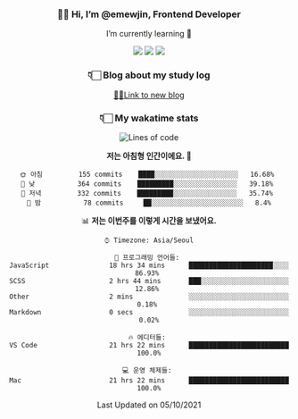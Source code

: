<div align='center'>
  
### 👋🏻 Hi, I’m @emewjin, Frontend Developer 
I’m currently learning 🌱 
    
  <img src="https://img.shields.io/badge/javascript-F7DF1E?style=for-the-badge&logo=javascript&logoColor=black"/>
  <img src="https://img.shields.io/badge/react.js-61DAFB?style=for-the-badge&logo=react&logoColor=black"/>
    <img src="https://img.shields.io/badge/vue.js-4FC08D?style=for-the-badge&logo=vue.js&logoColor=white"/>

### 👇🏻 Blog about my study log
  [🏃🏻Link to new blog](https://emewjin.github.io/)  
  
### 👇🏻 My wakatime stats  
  
<!--START_SECTION:waka-->
![Lines of code](https://img.shields.io/badge/%EC%A0%80%EB%8A%94%20%EC%97%AC%ED%83%9C%EA%B9%8C%EC%A7%80%20-63292%20%EC%A4%84%EC%9D%98%20%EC%BD%94%EB%93%9C%EB%A5%BC%20%EC%9E%91%EC%84%B1%ED%96%88%EC%96%B4%EC%9A%94.-blue)

**저는 아침형 인간이에요. 🐤** 

```text
🌞 아침         155 commits    ████░░░░░░░░░░░░░░░░░░░░░   16.68% 
🌆 낮　         364 commits    █████████░░░░░░░░░░░░░░░░   39.18% 
🌃 저녁         332 commits    █████████░░░░░░░░░░░░░░░░   35.74% 
🌙 밤　         78 commits     ██░░░░░░░░░░░░░░░░░░░░░░░   8.4%

```


📊 **저는 이번주를 이렇게 시간을 보냈어요.** 

```text
⌚︎ Timezone: Asia/Seoul

💬 프로그래밍 언어들: 
JavaScript               18 hrs 34 mins      █████████████████████░░░░   86.93% 
SCSS                     2 hrs 44 mins       ███░░░░░░░░░░░░░░░░░░░░░░   12.86% 
Other                    2 mins              ░░░░░░░░░░░░░░░░░░░░░░░░░   0.18% 
Markdown                 0 secs              ░░░░░░░░░░░░░░░░░░░░░░░░░   0.02%

🔥 에디터들: 
VS Code                  21 hrs 22 mins      █████████████████████████   100.0%

💻 운영 체제들: 
Mac                      21 hrs 22 mins      █████████████████████████   100.0%

```


 Last Updated on 05/10/2021
<!--END_SECTION:waka-->
 </div>
<!---
Emewjin/Emewjin is a ✨ special ✨ repository because its `README.md` (this file) appears on your GitHub profile.
You can click the Preview link to take a look at your changes.
--->
